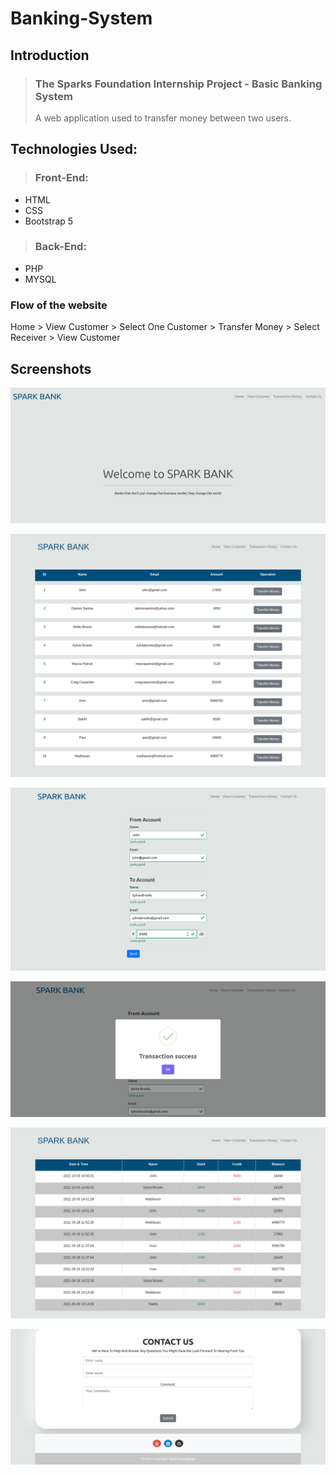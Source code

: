 
# Banking-System

## Introduction
>  ### The Sparks Foundation Internship Project - Basic Banking System
> A web application used to transfer money between two users.

## Technologies Used:
>  ### Front-End:
- HTML
- CSS
- Bootstrap 5
> ### Back-End:
-  PHP 
-  MYSQL

### Flow of the website
Home > View Customer > Select One Customer > Transfer Money > Select Receiver > View Customer

## Screenshots

![](screenshot/index.png)

![](screenshot/viewcustomer.png)

![](screenshot/transfer.png)

![](screenshot/transfer_success.png)

![](screenshot/history.png)

![](screenshot/contact.png)
